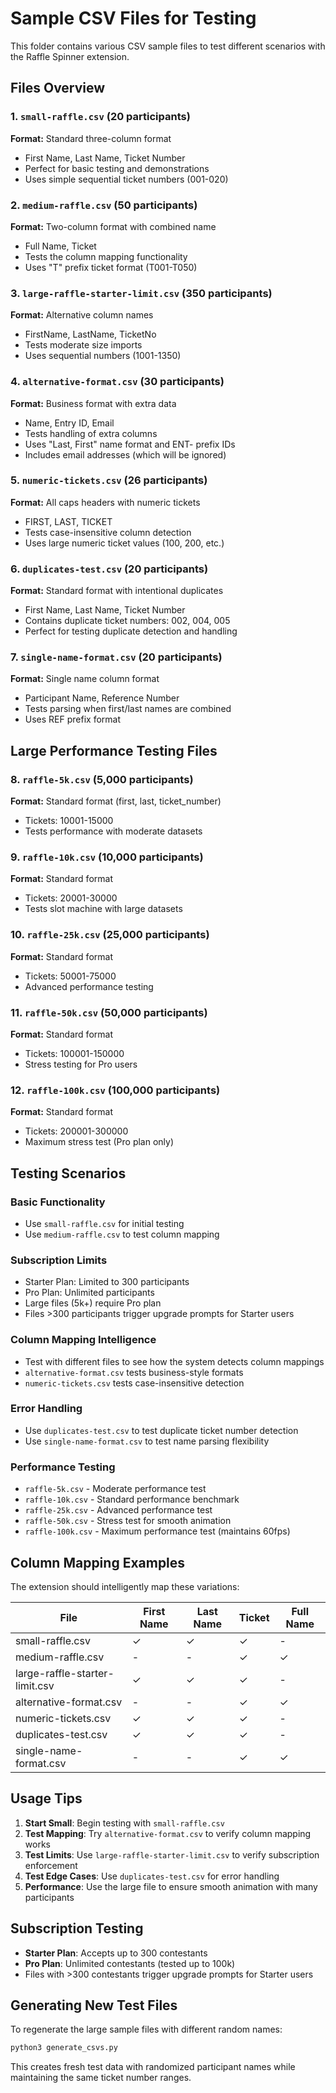 # Sample CSV Files for Testing

This folder contains various CSV sample files to test different scenarios with the Raffle Spinner extension.

## Files Overview

### 1. `small-raffle.csv` (20 participants)

**Format:** Standard three-column format

- First Name, Last Name, Ticket Number
- Perfect for basic testing and demonstrations
- Uses simple sequential ticket numbers (001-020)

### 2. `medium-raffle.csv` (50 participants)

**Format:** Two-column format with combined name

- Full Name, Ticket
- Tests the column mapping functionality
- Uses "T" prefix ticket format (T001-T050)

### 3. `large-raffle-starter-limit.csv` (350 participants)

**Format:** Alternative column names

- FirstName, LastName, TicketNo
- Tests moderate size imports
- Uses sequential numbers (1001-1350)

### 4. `alternative-format.csv` (30 participants)

**Format:** Business format with extra data

- Name, Entry ID, Email
- Tests handling of extra columns
- Uses "Last, First" name format and ENT- prefix IDs
- Includes email addresses (which will be ignored)

### 5. `numeric-tickets.csv` (26 participants)

**Format:** All caps headers with numeric tickets

- FIRST, LAST, TICKET
- Tests case-insensitive column detection
- Uses large numeric ticket values (100, 200, etc.)

### 6. `duplicates-test.csv` (20 participants)

**Format:** Standard format with intentional duplicates

- First Name, Last Name, Ticket Number
- Contains duplicate ticket numbers: 002, 004, 005
- Perfect for testing duplicate detection and handling

### 7. `single-name-format.csv` (20 participants)

**Format:** Single name column format

- Participant Name, Reference Number
- Tests parsing when first/last names are combined
- Uses REF prefix format

## Large Performance Testing Files

### 8. `raffle-5k.csv` (5,000 participants)

**Format:** Standard format (first, last, ticket_number)

- Tickets: 10001-15000
- Tests performance with moderate datasets

### 9. `raffle-10k.csv` (10,000 participants)

**Format:** Standard format

- Tickets: 20001-30000
- Tests slot machine with large datasets

### 10. `raffle-25k.csv` (25,000 participants)

**Format:** Standard format

- Tickets: 50001-75000
- Advanced performance testing

### 11. `raffle-50k.csv` (50,000 participants)

**Format:** Standard format

- Tickets: 100001-150000
- Stress testing for Pro users

### 12. `raffle-100k.csv` (100,000 participants)

**Format:** Standard format

- Tickets: 200001-300000
- Maximum stress test (Pro plan only)

## Testing Scenarios

### Basic Functionality

- Use `small-raffle.csv` for initial testing
- Use `medium-raffle.csv` to test column mapping

### Subscription Limits

- Starter Plan: Limited to 300 participants
- Pro Plan: Unlimited participants
- Large files (5k+) require Pro plan
- Files >300 participants trigger upgrade prompts for Starter users

### Column Mapping Intelligence

- Test with different files to see how the system detects column mappings
- `alternative-format.csv` tests business-style formats
- `numeric-tickets.csv` tests case-insensitive detection

### Error Handling

- Use `duplicates-test.csv` to test duplicate ticket number detection
- Use `single-name-format.csv` to test name parsing flexibility

### Performance Testing

- `raffle-5k.csv` - Moderate performance test
- `raffle-10k.csv` - Standard performance benchmark
- `raffle-25k.csv` - Advanced performance test
- `raffle-50k.csv` - Stress test for smooth animation
- `raffle-100k.csv` - Maximum performance test (maintains 60fps)

## Column Mapping Examples

The extension should intelligently map these variations:

| File                           | First Name | Last Name | Ticket | Full Name |
| ------------------------------ | ---------- | --------- | ------ | --------- |
| small-raffle.csv               | ✓          | ✓         | ✓      | -         |
| medium-raffle.csv              | -          | -         | ✓      | ✓         |
| large-raffle-starter-limit.csv | ✓          | ✓         | ✓      | -         |
| alternative-format.csv         | -          | -         | ✓      | ✓         |
| numeric-tickets.csv            | ✓          | ✓         | ✓      | -         |
| duplicates-test.csv            | ✓          | ✓         | ✓      | -         |
| single-name-format.csv         | -          | -         | ✓      | ✓         |

## Usage Tips

1. **Start Small**: Begin testing with `small-raffle.csv`
2. **Test Mapping**: Try `alternative-format.csv` to verify column mapping works
3. **Test Limits**: Use `large-raffle-starter-limit.csv` to verify subscription enforcement
4. **Test Edge Cases**: Use `duplicates-test.csv` for error handling
5. **Performance**: Use the large file to ensure smooth animation with many participants

## Subscription Testing

- **Starter Plan**: Accepts up to 300 contestants
- **Pro Plan**: Unlimited contestants (tested up to 100k)
- Files with >300 contestants trigger upgrade prompts for Starter users

## Generating New Test Files

To regenerate the large sample files with different random names:

```bash
python3 generate_csvs.py
```

This creates fresh test data with randomized participant names while maintaining the same ticket number ranges.
